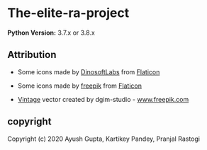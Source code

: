 # The-elite-ra-project

**Python Version:**
3.7.x or 3.8.x

## Attribution
- Some icons made by [DinosoftLabs](https://www.flaticon.com/authors/dinosoftlabsoft) from 
[Flaticon](https://www.flaticon.com)
- Some icons made by [freepik](https://www.flaticon.com/authors/freepik)
from [Flaticon](https://www.flaticon.com/)

- [Vintage](https://www.freepik.com/vectors/vintage) vector created by dgim-studio - www.freepik.com
## copyright
Copyright (c) 2020 Ayush Gupta, Kartikey Pandey, Pranjal Rastogi